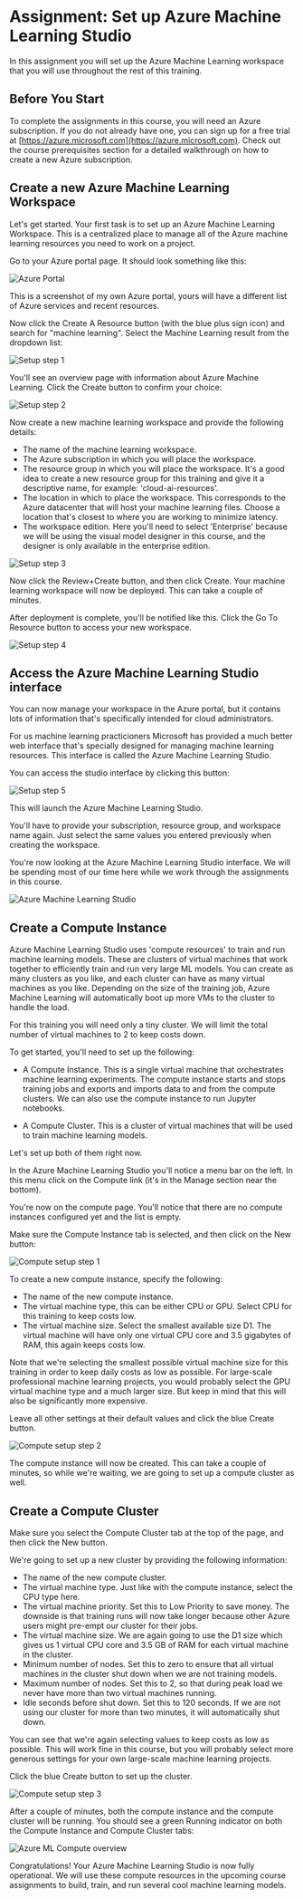 # Assignment: Set up Azure Machine Learning Studio

In this assignment you will set up the Azure Machine Learning workspace that you will use throughout the rest of this training.

## Before You Start

To complete the assignments in this course, you will need an Azure subscription. If you do not already have one, you can sign up for a free trial at [https://azure.microsoft.com](https://azure.microsoft.com). Check out the course prerequisites section for a detailed walkthrough on how to create a new Azure subscription. 

## Create a new Azure Machine Learning Workspace

Let's get started. Your first task is to set up an Azure Machine Learning Workspace. This is a centralized place to manage all of the Azure machine learning resources you need to work on a project.

Go to your Azure portal page. It should look something like this:

![Azure Portal](./assets/portal.png)

This is a screenshot of my own Azure portal, yours will have a different list of Azure services and recent resources. 

Now click the Create A Resource button (with the blue plus sign icon) and search for "machine learning". Select the Machine Learning result from the dropdown list:

![Setup step 1](./assets/step1.png)

You'll see an overview page with information about Azure Machine Learning. Click the Create button to confirm your choice:

![Setup step 2](./assets/step2.png)

Now create a new machine learning workspace and provide the following details:

* The name of the machine learning workspace. 
* The Azure subscription in which you will place the workspace. 
* The resource group in which you will place the workspace. It's a good idea to create a new resource group for this training and give it a descriptive name, for example: 'cloud-ai-resources'. 
* The location in which to place the workspace. This corresponds to the Azure datacenter that will host your machine learning files. Choose a location that's closest to where you are working to minimize latency.
* The workspace edition. Here you'll need to select 'Enterprise' because we will be using the visual model designer in this course, and the designer is only available in the enterprise edition.

![Setup step 3](./assets/step3.png)

Now click the Review+Create button, and then click Create. Your machine learning workspace will now be deployed. This can take a couple of minutes.

After deployment is complete, you'll be notified like this. Click the Go To Resource button to access your new workspace.

![Setup step 4](./assets/step4.png)

## Access the Azure Machine Learning Studio interface

You can now manage your workspace in the Azure portal, but it contains lots of information that's specifically intended for cloud administrators.

For us machine learning practicioners Microsoft has provided a much better web interface that's specially designed for managing machine learning resources. This interface is called the Azure Machine Learning Studio. 

You can access the studio interface by clicking this button:

![Setup step 5](./assets/step5.png)

This will launch the Azure Machine Learning Studio. 

You'll have to provide your subscription, resource group, and workspace name again. Just select the same values you entered previously when creating the workspace. 

You're now looking at the Azure Machine Learning Studio interface. We will be spending most of our time here while we work through the assignments in this course. 

![Azure Machine Learning Studio](./assets/mlstudio.png)

## Create a Compute Instance

Azure Machine Learning Studio uses 'compute resources' to train and run machine learning models. These are clusters of virtual machines that work together to efficiently train and run very large ML models. You can create as many clusters as you like, and each cluster can have as many virtual machines as you like. Depending on the size of the training job, Azure Machine Learning will automatically boot up more VMs to the cluster to handle the load.

For this training you will need only a tiny cluster. We will limit the total number of virtual machines to 2 to keep costs down. 

To get started, you'll need to set up the following:

* A Compute Instance. This is a single virtual machine that orchestrates machine learning experiments. The compute instance starts and stops training jobs and exports and imports data to and from the compute clusters. We can also use the compute instance to run Jupyter notebooks.

* A Compute Cluster. This is a cluster of virtual machines that will be used to train machine learning models. 

Let's set up both of them right now. 

In the Azure Machine Learning Studio you'll notice a menu bar on the left. In this menu click on the Compute link (it's in the Manage section near the bottom). 

You're now on the compute page. You'll notice that there are no compute instances configured yet and the list is empty. 

Make sure the Compute Instance tab is selected, and then click on the New button:

![Compute setup step 1](./assets/compute-step1.png)

To create a new compute instance, specify the following:

* The name of the new compute instance.
* The virtual machine type, this can be either CPU or GPU. Select CPU for this training to keep costs low. 
* The virtual machine size. Select the smallest available size D1. The virtual machine will have only one virtual CPU core and 3.5 gigabytes of RAM, this again keeps costs low. 

Note that we're selecting the smallest possible virtual machine size for this training in order to keep daily costs as low as possible. For large-scale professional machine learning projects, you would probably select the GPU virtual machine type and a much larger size. But keep in mind that this will also be significantly more expensive.  

Leave all other settings at their default values and click the blue Create button.

![Compute setup step 2](./assets/compute-step2.png)

The compute instance will now be created. This can take a couple of minutes, so while we're waiting, we are going to set up a compute cluster as well.

## Create a Compute Cluster

Make sure you select the Compute Cluster tab at the top of the page, and then click the New button. 

We're going to set up a new cluster by providing the following information:

* The name of the new compute cluster.
* The virtual machine type. Just like with the compute instance, select the CPU type here.
* The virtual machine priority. Set this to Low Priority to save money. The downside is that training runs will now take longer because other Azure users might pre-empt our cluster for their jobs.
* The virtual machine size. We are again going to use the D1 size which gives us 1 virtual CPU core and 3.5 GB of RAM for each virtual machine in the cluster.
* Minimum number of nodes. Set this to zero to ensure that all virtual machines in the cluster shut down when we are not training models.
* Maximum number of nodes. Set this to 2, so that during peak load we never have more than two virtual machines running.
* Idle seconds before shut down. Set this to 120 seconds. If we are not using our cluster for more than two minutes, it will automatically shut down. 

You can see that we're again selecting values to keep costs as low as possible. This will work fine in this course, but you will probably select more generous settings for your own large-scale machine learning projects. 

Click the blue Create button to set up the cluster. 

![Compute setup step 3](./assets/compute-step3.png)

After a couple of minutes, both the compute instance and the compute cluster will be running. You should see a green Running indicator on both the Compute Instance and Compute Cluster tabs:

![Azure ML Compute overview](./assets/compute-running.png)

Congratulations! Your Azure Machine Learning Studio is now fully operational. We will use these compute resources in the upcoming course assignments to build, train, and run several cool machine learning models. 
 